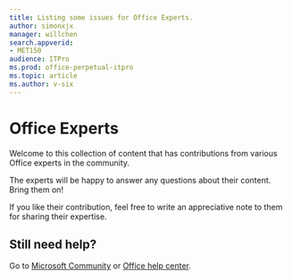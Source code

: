 ```yaml
---
title: Listing some issues for Office Experts.
author: simonxjx
manager: willchen
search.appverid: 
- MET150
audience: ITPro
ms.prod: office-perpetual-itpro
ms.topic: article
ms.author: v-six
---
```


# Office Experts

Welcome to this collection of content that has contributions from various Office experts in the community.

The experts will be happy to answer any questions about their content. Bring them on!

If you like their contribution, feel free to write an appreciative note to them for sharing their expertise.

## Still need help? 

Go to [Microsoft Community](https://answers.microsoft.com) or [Office help center](https://support.office.com).
